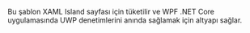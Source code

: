 ﻿Bu şablon XAML Island sayfası için tüketilir ve WPF .NET Core uygulamasında UWP denetimlerini anında sağlamak için altyapı sağlar.